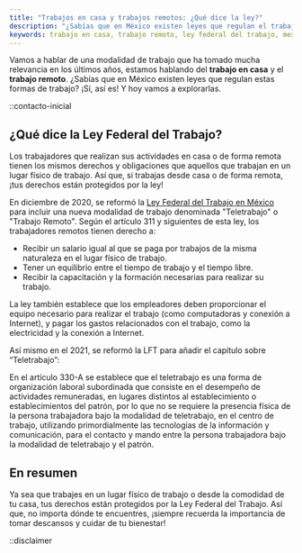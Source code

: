 ```yaml
---
title: "Trabajos en casa y trabajos remotos: ¿Qué dice la ley?"
description: "¿Sabías que en México existen leyes que regulan el trabajo en casa y el trabajo remoto? Descubre cuáles son tus derechos laborales."
keywords: trabajo en casa, trabajo remoto, ley federal del trabajo, mexico
---
```

Vamos a hablar de una modalidad de trabajo que ha tomado mucha relevancia en los últimos años, estamos hablando del **trabajo en casa** y el **trabajo remoto**. ¿Sabías que en México existen leyes que regulan estas formas de trabajo? ¡Sí, así es! Y hoy vamos a explorarlas.

::contacto-inicial

## ¿Qué dice la Ley Federal del Trabajo?

Los trabajadores que realizan sus actividades en casa o de forma remota tienen los mismos derechos y obligaciones que aquellos que trabajan en un lugar físico de trabajo. Así que, si trabajas desde casa o de forma remota, ¡tus derechos están protegidos por la ley!

En diciembre de 2020, se reformó la [Ley Federal del Trabajo en México](/ley-federal-del-trabajo) para incluir una nueva modalidad de trabajo denominada "Teletrabajo" o "Trabajo Remoto". Según el artículo 311 y siguientes de esta ley, los trabajadores remotos tienen derecho a:

- Recibir un salario igual al que se paga por trabajos de la misma naturaleza en el lugar físico de trabajo.
- Tener un equilibrio entre el tiempo de trabajo y el tiempo libre.
- Recibir la capacitación y la formación necesarias para realizar su trabajo.

La ley también establece que los empleadores deben proporcionar el equipo necesario para realizar el trabajo (como computadoras y conexión a Internet), y pagar los gastos relacionados con el trabajo, como la electricidad y la conexión a Internet.

Así mismo en el 2021, se reformó la LFT para añadir el capítulo sobre “Teletrabajo”:

En el artículo 330-A se establece que el teletrabajo es una forma de organización laboral subordinada que consiste en el desempeño de actividades remuneradas, en lugares distintos al establecimiento o establecimientos del patrón, por lo que no se requiere la presencia física de la persona trabajadora bajo la modalidad de teletrabajo, en el centro de trabajo, utilizando primordialmente las tecnologías de la información y comunicación, para el contacto y mando entre la persona trabajadora bajo la modalidad de teletrabajo y el patrón.

## En resumen

Ya sea que trabajes en un lugar físico de trabajo o desde la comodidad de tu casa, tus derechos están protegidos por la Ley Federal del Trabajo. Así que, no importa dónde te encuentres, ¡siempre recuerda la importancia de tomar descansos y cuidar de tu bienestar!

::disclaimer
